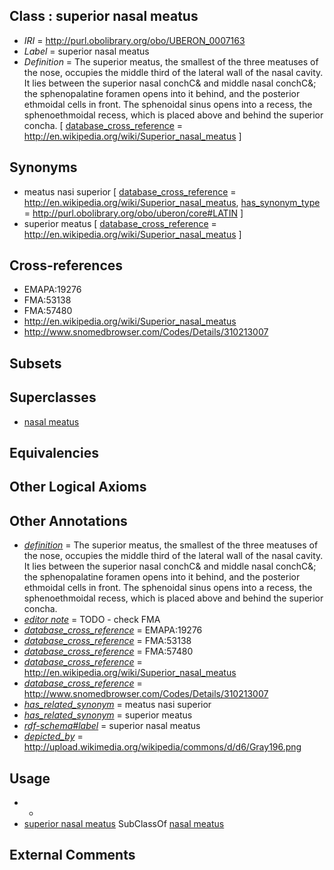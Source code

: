 
## Class : superior nasal meatus

 * *IRI* = http://purl.obolibrary.org/obo/UBERON_0007163
 * *Label* = superior nasal meatus
 * *Definition* = The superior meatus, the smallest of the three meatuses of the nose, occupies the middle third of the lateral wall of the nasal cavity. It lies between the superior nasal conchC& and middle nasal conchC&; the sphenopalatine foramen opens into it behind, and the posterior ethmoidal cells in front. The sphenoidal sinus opens into a recess, the sphenoethmoidal recess, which is placed above and behind the superior concha. [ [database_cross_reference](../../ef/oboInOwl#hasDbXref.md) = http://en.wikipedia.org/wiki/Superior_nasal_meatus ]

## Synonyms

 * meatus nasi superior [ [database_cross_reference](../../ef/oboInOwl#hasDbXref.md) = http://en.wikipedia.org/wiki/Superior_nasal_meatus, [has_synonym_type](../../pe/oboInOwl#hasSynonymType.md) = http://purl.obolibrary.org/obo/uberon/core#LATIN ]
 * superior meatus [ [database_cross_reference](../../ef/oboInOwl#hasDbXref.md) = http://en.wikipedia.org/wiki/Superior_nasal_meatus ]

## Cross-references

 * EMAPA:19276
 * FMA:53138
 * FMA:57480
 * http://en.wikipedia.org/wiki/Superior_nasal_meatus
 * http://www.snomedbrowser.com/Codes/Details/310213007

## Subsets


## Superclasses

 * [nasal meatus](../../UBERON/16/UBERON_0015216.md)

## Equivalencies


## Other Logical Axioms


## Other Annotations

 * *[definition](../../IAO/15/IAO_0000115.md)* = The superior meatus, the smallest of the three meatuses of the nose, occupies the middle third of the lateral wall of the nasal cavity. It lies between the superior nasal conchC& and middle nasal conchC&; the sphenopalatine foramen opens into it behind, and the posterior ethmoidal cells in front. The sphenoidal sinus opens into a recess, the sphenoethmoidal recess, which is placed above and behind the superior concha.
 * *[editor note](../../IAO/16/IAO_0000116.md)* = TODO - check FMA
 * *[database_cross_reference](../../ef/oboInOwl#hasDbXref.md)* = EMAPA:19276
 * *[database_cross_reference](../../ef/oboInOwl#hasDbXref.md)* = FMA:53138
 * *[database_cross_reference](../../ef/oboInOwl#hasDbXref.md)* = FMA:57480
 * *[database_cross_reference](../../ef/oboInOwl#hasDbXref.md)* = http://en.wikipedia.org/wiki/Superior_nasal_meatus
 * *[database_cross_reference](../../ef/oboInOwl#hasDbXref.md)* = http://www.snomedbrowser.com/Codes/Details/310213007
 * *[has_related_synonym](../../ym/oboInOwl#hasRelatedSynonym.md)* = meatus nasi superior
 * *[has_related_synonym](../../ym/oboInOwl#hasRelatedSynonym.md)* = superior meatus
 * *[rdf-schema#label](../../el/rdf-schema#label.md)* = superior nasal meatus
 * *[depicted_by](../../depicted/by/depicted_by.md)* = http://upload.wikimedia.org/wikipedia/commons/d/d6/Gray196.png

## Usage

 * -
 * [superior nasal meatus](../../UBERON/63/UBERON_0007163.md) SubClassOf [nasal meatus](../../UBERON/16/UBERON_0015216.md)

## External Comments

